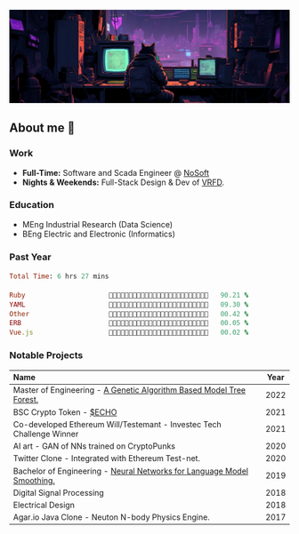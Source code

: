 ![Working](https://github.com/wernervdm97/wernervdm97/blob/main/bg.jpeg?raw=true)

## About me 👾
### Work
- **Full-Time:** Software and Scada Engineer @ [NoSoft](https://github.com/NoSoft-SA)
- **Nights & Weekends:** Full-Stack Design & Dev of [VRFD](https://app.vrfd.info).

### Education 
- MEng Industrial Research (Data Science)
- BEng Electric and Electronic (Informatics)

### Past Year
<!--START_SECTION:waka-->

```ruby
Total Time: 6 hrs 27 mins

Ruby                     💜💜💜💜💜💜💜💜💜💜💜💜💜💜💜💜💜💜💜💜💜💜💜🖤🖤   90.21 %
YAML                     💜💜🖤🖤🖤🖤🖤🖤🖤🖤🖤🖤🖤🖤🖤🖤🖤🖤🖤🖤🖤🖤🖤🖤🖤   09.30 %
Other                    🖤🖤🖤🖤🖤🖤🖤🖤🖤🖤🖤🖤🖤🖤🖤🖤🖤🖤🖤🖤🖤🖤🖤🖤🖤   00.42 %
ERB                      🖤🖤🖤🖤🖤🖤🖤🖤🖤🖤🖤🖤🖤🖤🖤🖤🖤🖤🖤🖤🖤🖤🖤🖤🖤   00.05 %
Vue.js                   🖤🖤🖤🖤🖤🖤🖤🖤🖤🖤🖤🖤🖤🖤🖤🖤🖤🖤🖤🖤🖤🖤🖤🖤🖤   00.02 %
```

<!--END_SECTION:waka-->

### Notable Projects
| Name                                                                                                                          | Year |
|:------------------------------------------------------------------------------------------------------------------------------|-------------|
| Master of Engineering - [A Genetic Algorithm Based Model Tree Forest.](https://wernervdm97.github.io/Masters-Thesis/)     | 2022 |
| BSC Crypto Token - [$ECHO](https://coinmarketcap.com/currencies/echelon-dao/)                                                      | 2021 |
| Co-developed Ethereum Will/Testemant  - Investec Tech Challenge Winner                                       | 2021 |
| AI art - GAN of NNs trained on CryptoPunks                                            | 2020 |
| Twitter Clone - Integrated with Ethereum Test-net.                                                        | 2020 |
| Bachelor of Engineering - [Neural Networks for Language Model Smoothing.](https://wernervdm97.github.io/SKRIPSIE/)      | 2019 |
| Digital Signal Processing | 2018 |
| Electrical Design | 2018 |
| Agar.io Java Clone - Neuton N-body Physics Engine.                                  | 2017 |
